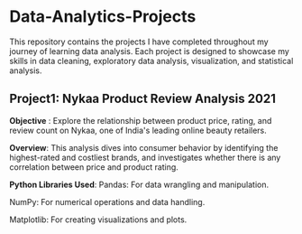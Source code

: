 # Data-Analytics-Projects
This repository contains the projects I have completed throughout my journey of learning data analysis. Each project is designed to showcase my skills in data cleaning, exploratory data analysis, visualization, and statistical analysis.
## Project1: Nykaa Product Review Analysis 2021
**Objective** : Explore the relationship between product price, rating, and review count on Nykaa, one of India's leading online beauty retailers.

**Overview**: This analysis dives into consumer behavior by identifying the highest-rated and costliest brands, and investigates whether there is any correlation between price and product rating.

**Python Libraries Used**:
Pandas: For data wrangling and manipulation.

NumPy: For numerical operations and data handling.

Matplotlib: For creating visualizations and plots.
